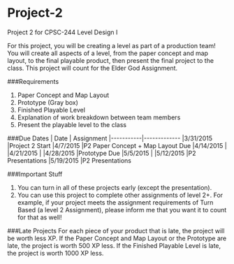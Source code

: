 # Project-2
Project 2 for CPSC-244 Level Design I

For this project, you will be creating a level as part of a production team! You will create all aspects of a level, from the paper concept and map layout, to the final playable product, then present the final project to the class. This project will count for the Elder God Assignment.


###Requirements
1.	Paper Concept and Map Layout
2.	Prototype (Gray box)
3.	Finished Playable Level
4.	Explanation of work breakdown between team members
5.	Present the playable level to the class

###Due Dates
| Date      |  Assignment
|-----------|-------------
|3/31/2015	|Project 2 Start
|4/7/2015	|P2 Paper Concept + Map Layout Due
|4/14/2015	|
|4/21/2015	|
|4/28/2015	|Prototype Due
|5/5/2015	|
|5/12/2015	|P2 Presentations
|5/19/2015	|P2 Presentations

###Important Stuff
1.	You can turn in all of these projects early (except the presentation).
2.	You can use this project to complete other assignments of level 2+. For example, if your project meets the assignment requirements of Turn Based (a level 2 Assignment), please inform me that you want it to count for that as well!

###Late Projects
For each piece of your product that is late, the project will be worth less XP. If the Paper Concept and Map Layout or the Prototype are late, the project is worth 500 XP less. If the Finished Playable Level is late, the project is worth 1000 XP less.
